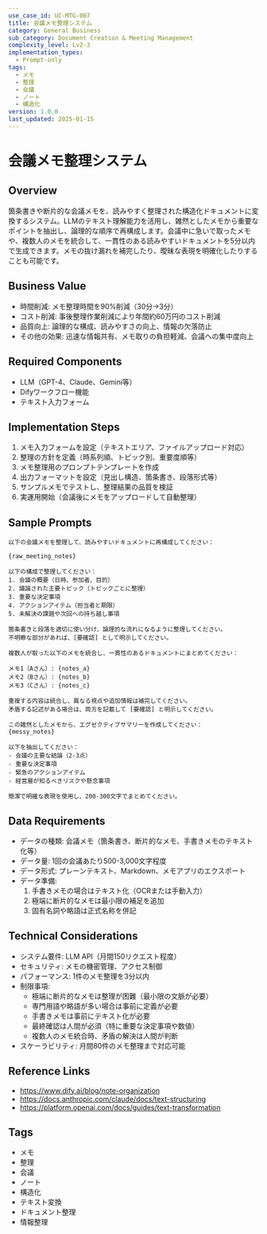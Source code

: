 ```yaml
---
use_case_id: UC-MTG-007
title: 会議メモ整理システム
category: General Business
sub_category: Document Creation & Meeting Management
complexity_level: Lv2-3
implementation_types:
  - Prompt-only
tags:
  - メモ
  - 整理
  - 会議
  - ノート
  - 構造化
version: 1.0.0
last_updated: 2025-01-15
---
```


# 会議メモ整理システム

## Overview

箇条書きや断片的な会議メモを、読みやすく整理された構造化ドキュメントに変換するシステム。LLMのテキスト理解能力を活用し、雑然としたメモから重要なポイントを抽出し、論理的な順序で再構成します。会議中に急いで取ったメモや、複数人のメモを統合して、一貫性のある読みやすいドキュメントを5分以内で生成できます。メモの抜け漏れを補完したり、曖昧な表現を明確化したりすることも可能です。

## Business Value

- 時間削減: メモ整理時間を90%削減（30分→3分）
- コスト削減: 事後整理作業削減により年間約60万円のコスト削減
- 品質向上: 論理的な構成、読みやすさの向上、情報の欠落防止
- その他の効果: 迅速な情報共有、メモ取りの負担軽減、会議への集中度向上

## Required Components

- LLM（GPT-4、Claude、Gemini等）
- Difyワークフロー機能
- テキスト入力フォーム

## Implementation Steps

1. メモ入力フォームを設定（テキストエリア、ファイルアップロード対応）
2. 整理の方針を定義（時系列順、トピック別、重要度順等）
3. メモ整理用のプロンプトテンプレートを作成
4. 出力フォーマットを設定（見出し構造、箇条書き、段落形式等）
5. サンプルメモでテストし、整理結果の品質を検証
6. 実運用開始（会議後にメモをアップロードして自動整理）

## Sample Prompts

```
以下の会議メモを整理して、読みやすいドキュメントに再構成してください：

{raw_meeting_notes}

以下の構成で整理してください：
1. 会議の概要（日時、参加者、目的）
2. 議論された主要トピック（トピックごとに整理）
3. 重要な決定事項
4. アクションアイテム（担当者と期限）
5. 未解決の課題や次回への持ち越し事項

箇条書きと段落を適切に使い分け、論理的な流れになるように整理してください。
不明瞭な部分があれば、[要確認] として明示してください。
```

```
複数人が取った以下のメモを統合し、一貫性のあるドキュメントにまとめてください：

メモ1（Aさん）: {notes_a}
メモ2（Bさん）: {notes_b}
メモ3（Cさん）: {notes_c}

重複する内容は統合し、異なる視点や追加情報は補完してください。
矛盾する記述がある場合は、両方を記載して [要確認] と明示してください。
```

```
この雑然としたメモから、エグゼクティブサマリーを作成してください：
{messy_notes}

以下を抽出してください：
- 会議の主要な結論（2-3点）
- 重要な決定事項
- 緊急のアクションアイテム
- 経営層が知るべきリスクや懸念事項

簡潔で明確な表現を使用し、200-300文字でまとめてください。
```

## Data Requirements

- データの種類: 会議メモ（箇条書き、断片的なメモ、手書きメモのテキスト化等）
- データ量: 1回の会議あたり500-3,000文字程度
- データ形式: プレーンテキスト、Markdown、メモアプリのエクスポート
- データ準備:
  1. 手書きメモの場合はテキスト化（OCRまたは手動入力）
  2. 極端に断片的なメモは最小限の補足を追加
  3. 固有名詞や略語は正式名称を併記

## Technical Considerations

- システム要件: LLM API（月間150リクエスト程度）
- セキュリティ: メモの機密管理、アクセス制御
- パフォーマンス: 1件のメモ整理を3分以内
- 制限事項:
  - 極端に断片的なメモは整理が困難（最小限の文脈が必要）
  - 専門用語や略語が多い場合は事前に定義が必要
  - 手書きメモは事前にテキスト化が必要
  - 最終確認は人間が必須（特に重要な決定事項や数値）
  - 複数人のメモ統合時、矛盾の解決は人間が判断
- スケーラビリティ: 月間80件のメモ整理まで対応可能

## Reference Links

- https://www.dify.ai/blog/note-organization
- https://docs.anthropic.com/claude/docs/text-structuring
- https://platform.openai.com/docs/guides/text-transformation

## Tags

- メモ
- 整理
- 会議
- ノート
- 構造化
- テキスト変換
- ドキュメント整理
- 情報整理
